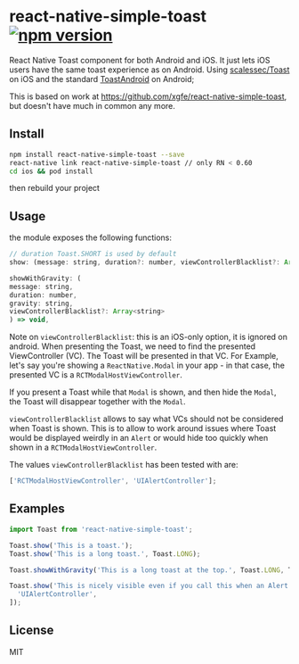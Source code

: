 # react-native-simple-toast [![npm version](https://badge.fury.io/js/react-native-simple-toast.svg)](https://badge.fury.io/js/react-native-simple-toast)

React Native Toast component for both Android and iOS. It just lets iOS users have the same toast experience as on Android. Using [scalessec/Toast](https://github.com/scalessec/Toast) on iOS and the standard [ToastAndroid](http://facebook.github.io/react-native/docs/toastandroid.html) on Android;

This is based on work at https://github.com/xgfe/react-native-simple-toast, but doesn't have much in common any more.

## Install

```bash
npm install react-native-simple-toast --save
react-native link react-native-simple-toast // only RN < 0.60
cd ios && pod install
```

then rebuild your project

## Usage

the module exposes the following functions:

```js
// duration Toast.SHORT is used by default
show: (message: string, duration?: number, viewControllerBlacklist?: Array<string>) => void,
```

```js
showWithGravity: (
message: string,
duration: number,
gravity: string,
viewControllerBlacklist?: Array<string>
) => void,
```

Note on `viewControllerBlacklist`: this is an iOS-only option, it is ignored on android.
When presenting the Toast, we need to find the presented ViewController (VC). The Toast will be presented in that VC. For Example, let's say you're showing a `ReactNative.Modal` in your app - in that case, the presented VC is a `RCTModalHostViewController`.

If you present a Toast while that `Modal` is shown, and then hide the `Modal`, the Toast will disappear together with the `Modal`.

`viewControllerBlacklist` allows to say what VCs should not be considered when Toast is shown. This is to allow to work around issues where Toast would be displayed weirdly in an `Alert` or would hide too quickly when shown in a `RCTModalHostViewController`.

The values `viewControllerBlacklist` has been tested with are:

```js
['RCTModalHostViewController', 'UIAlertController'];
```

## Examples

```js
import Toast from 'react-native-simple-toast';

Toast.show('This is a toast.');
Toast.show('This is a long toast.', Toast.LONG);

Toast.showWithGravity('This is a long toast at the top.', Toast.LONG, Toast.TOP);

Toast.show('This is nicely visible even if you call this when an Alert is shown', Toast.SHORT, [
  'UIAlertController',
]);
```

## License

MIT

